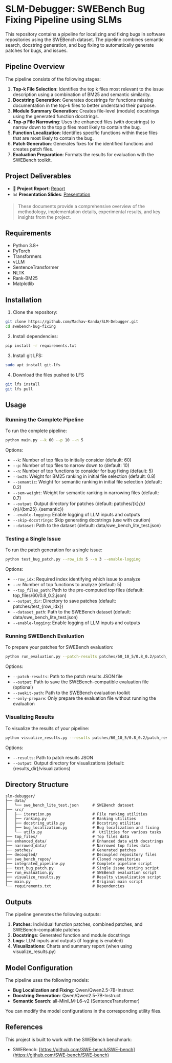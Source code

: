 # SLM-Debugger: SWEBench Bug Fixing Pipeline using SLMs

This repository contains a pipeline for localizing and fixing bugs in software repositories using the SWEBench dataset. The pipeline combines semantic search, docstring generation, and bug fixing to automatically generate patches for bugs, and issues.

## Pipeline Overview

The pipeline consists of the following stages:

1. **Top-k File Selection**: Identifies the top k files most relevant to the issue description using a combination of BM25 and semantic similarity.
2. **Docstring Generation**: Generates docstrings for functions missing documentation in the top-k files to better understand their purpose.
3. **Module Summary Generation**: Creates file-level (module) docstrings using the generated function docstrings.
4. **Top-p File Narrowing**: Uses the enhanced files (with docstrings) to narrow down to the top p files most likely to contain the bug.
5. **Function Localization**: Identifies specific functions within these files that are most likely to contain the bug.
6. **Patch Generation**: Generates fixes for the identified functions and creates patch files.
7. **Evaluation Preparation**: Formats the results for evaluation with the SWEBench toolkit.

## Project Deliverables

- 📄 **Project Report**: [Report](https://drive.google.com/file/d/14GbpUjRrN2HVLlHcSDTbAro1VIPr9dkR/view?usp=drive_link)
- 📊 **Presentation Slides**: [Presentation](https://docs.google.com/presentation/d/1qUfaNDG-FyH38Jy-8Ta_o7IvNG2sVA-q7L6bM17k6TU/edit?usp=sharing)

> These documents provide a comprehensive overview of the methodology, implementation details, experimental results, and key insights from the project.


## Requirements

- Python 3.8+
- PyTorch
- Transformers
- vLLM
- SentenceTransformer
- NLTK
- Rank-BM25
- Matplotlib 

## Installation

1. Clone the repository:
```bash
git clone https://github.com/Madhav-Kanda/SLM-Debugger.git
cd swebench-bug-fixing
```

2. Install dependencies:
```bash
pip install -r requirements.txt
```

3. Install git LFS:
```bash
sudo apt install git-lfs
```

4. Download the files pushed to LFS
```bash
git lfs install
git lfs pull
```

## Usage

### Running the Complete Pipeline

To run the complete pipeline:

```bash
python main.py --k 60 --p 10 --n 5
```

Options:
- `--k`: Number of top files to initially consider (default: 60)
- `--p`: Number of top files to narrow down to (default: 10)
- `--n`: Number of top functions to consider for bug fixing (default: 5)
- `--bm25`: Weight for BM25 ranking in initial file selection (default: 0.8)
- `--semantic`: Weight for semantic ranking in initial file selection (default: 0.2)
- `--sem-weight`: Weight for semantic ranking in narrowing files (default: 0.7)
- `--output`: Output directory for patches (default: patches/{k}_{p}_{n}/{bm25}_{semantic})
- `--enable-logging`: Enable logging of LLM inputs and outputs
- `--skip-docstrings`: Skip generating docstrings (use with caution)
- `--dataset`: Path to the dataset (default: data/swe_bench_lite_test.json)

### Testing a Single Issue

To run the patch generation for a single issue:

```bash
python test_bug_patch.py --row_idx 5 --n 3 --enable-logging
```

Options:
- `--row_idx`: Required index identifying which issue to analyze
- `--n`: Number of top functions to analyze (default: 5)
- `--top_files_path`: Path to the pre-computed top files (default: top_files/60/0.8_0.2.json)
- `--output_dir`: Directory to save patches (default: patches/test_{row_idx})
- `--dataset_path`: Path to the SWEBench dataset (default: data/swe_bench_lite_test.json)
- `--enable-logging`: Enable logging of LLM inputs and outputs

### Running SWEBench Evaluation

To prepare your patches for SWEBench evaluation:

```bash
python run_evaluation.py --patch-results patches/60_10_5/0.8_0.2/patch_results.json --swekit-path /path/to/swebench-toolkit
```

Options:
- `--patch-results`: Path to the patch results JSON file
- `--output`: Path to save the SWEBench-compatible evaluation file (optional)
- `--swekit-path`: Path to the SWEBench evaluation toolkit
- `--only-prepare`: Only prepare the evaluation file without running the evaluation

### Visualizing Results

To visualize the results of your pipeline:

```bash
python visualize_results.py --results patches/60_10_5/0.8_0.2/patch_results.json
```

Options:
- `--results`: Path to patch results JSON
- `--output`: Output directory for visualizations (default: {results_dir}/visualizations)

## Directory Structure

```
slm-debugger/
├── data/
│   └── swe_bench_lite_test.json      # SWEBench dataset
├── src/
│   ├── iteration.py                  # File ranking utilities
│   ├── ranking.py                    # Ranking utilities
│   ├── docstring_utils.py            # Docstring utilities
│   ├── bug_localization.py           # Bug localization and fixing
│   └── utils.py                      #  Utilities for various tasks
├── top_files/                        # Top files data
├── enhanced_data/                    # Enhanced data with docstrings
├── narrowed_data/                    # Narrowed top files data
├── patches/                          # Generated patches
├── decoupled/                        # Decoupled repository files
├── swe_bench_repos/                  # Cloned repositories
├── integrated_pipeline.py            # Complete pipeline script
├── test_bug_patch.py                 # Single issue testing script
├── run_evaluation.py                 # SWEBench evaluation script
├── visualize_results.py              # Results visualization script
├── main.py                           # Original main script
└── requirements.txt                  # Dependencies
```

## Outputs

The pipeline generates the following outputs:

1. **Patches**: Individual function patches, combined patches, and SWEBench-compatible patches
2. **Docstrings**: Generated function and module docstrings
3. **Logs**: LLM inputs and outputs (if logging is enabled)
4. **Visualizations**: Charts and summary report (when using visualize_results.py)

## Model Configuration

The pipeline uses the following models:
- **Bug Localization and Fixing**: Qwen/Qwen2.5-7B-Instruct
- **Docstring Generation**: Qwen/Qwen2.5-7B-Instruct
- **Semantic Search**: all-MiniLM-L6-v2 (SentenceTransformer)

You can modify the model configurations in the corresponding utility files.


## References

This project is built to work with the SWEBench benchmark:
- SWEBench: [https://github.com/SWE-bench/SWE-bench](https://github.com/SWE-bench/SWE-bench)
